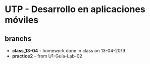 UTP - Desarrollo en aplicaciones móviles
========================================

## branchs

* __class_13-04__ - homework done in class on 13-04-2019
* __practice2__ - from U1-Guía-Lab-02
